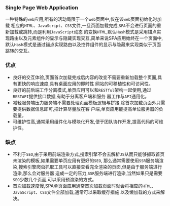 ### Single Page Web Application
一种特殊的`web`应用,所有的活动局限于一个`web`页面中,仅在该`web`页面初始化时加载
相应的`HTML`、`JavaScript`、`CSS`文件,一旦页面加载完成,`SPA`不会进行页面的重新加载或跳转,而是利用`JavaScript`动态
的变换`HTML`,默认`Hash`模式是采用锚点实现路由以及元素组件的显示与隐藏实现交互,简单来说SPA应用始终在一个页面中,
默认`Hash`模式是通过锚点实现路由以及控件组件的显示与隐藏来实现类似于页面跳转的交互。

### 优点
- 良好的交互体验,页面首次加载完成后内容的改变不需要重新加载整个页面,具有更快的响应速度,具有桌面应用的即时性
网站的可移植性和可访问性。
- 良好的前后端工作分离模式,单页应用可以和`RESTful`架构一起使用,通过`RESTAPI`提供接口数据,有助于分离客户端和服务
器工作与`API`通用化。
-  减轻服务端压力服务端不需要处理页面模板逻辑与拼接,除首次加载页面外只需要提供数据信息即可,把计算尽量放在客
户端,单页应用能提高单位服务器的负载量。
- 可维护性高,通常采用组件化与模块化开发,便于团队协作开发,提高代码的可维护性。

### 缺点
- 不利于`SEO`,由于采用前端渲染方式,搜索引擎不会去解析`JS`从而只能够抓取首页未渲染的模板,如果需要单页应用有更好的`SEO`,
那么通常需要使用`SSR`服务端渲染,搜索引擎爬虫抓取工具可以直接查看完全渲染的页面,但是由于服务端进行渲染,那么会对服务器
造成一定的压力,`SSR`服务端进行渲染,当然如果只是需要`SEO`少数几个页面,可以采用预渲染的方式。
- 首次加载速度慢,SPA单页面应用通常首次加载页面时就会将相应的`HTML`、`JavaScript`、`CSS`文件全部加载,通常可以采取缓存措施
以及懒加载的方式来解决。